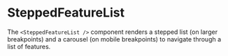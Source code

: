 # SteppedFeatureList

The `<SteppedFeatureList />` component renders a stepped list (on larger breakpoints) and a carousel (on mobile breakpoints) to navigate through
a list of features.
